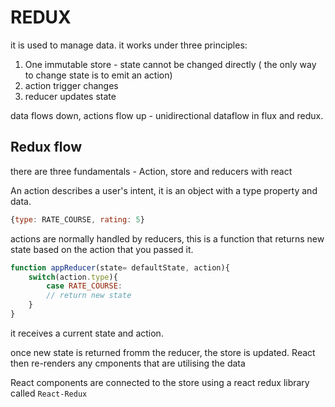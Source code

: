 # REDUX

it is used to manage data. it works under three principles:

1. One immutable store - state cannot be changed directly ( the only way to change state is to emit an action)
2. action trigger changes
3. reducer updates state

data flows down, actions flow up - unidirectional dataflow in flux and redux.

## Redux flow

there are three fundamentals - Action, store and reducers with react

An action describes a user's intent, it is an object with a type property and data.

```js
{type: RATE_COURSE, rating: 5}
```

actions are normally handled by reducers, this is a function that returns new state based on the action that you passed it.

```js
function appReducer(state= defaultState, action){
    switch(action.type){
        case RATE_COURSE:
        // return new state
    }
}
```
it receives a current state and action.

once new state is returned fromm the reducer, the store is updated. React then re-renders any cmponents that are utilising the data

React components are connected to the store using a react redux library called `React-Redux`

